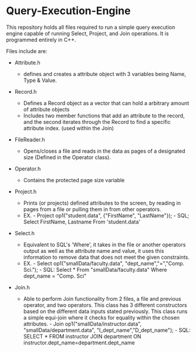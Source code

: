 # Query-Execution-Engine

This repository holds all files required to run a simple query execution engine capable of running Select, Project, and Join operations. It is programmed entirely in C++.

Files include are:
- Attribute.h
    - defines and creates a attribute object with 3 variables being Name, Type & Value.

- Record.h
   - Defines a Record object as a vector that can hold a arbitrary amount of attribute objects
   - Includes two member functions that add an attribute to the record, and the second iterates through the Record to find a specific attribute index. (used within the Join)
 
- FileReader.h
    - Opens/closes a file and reads in the data as pages of a designated size (Defined in the Operator class).
 
- Operator.h
    - Contains the protected page size variable

- Project.h
  - Prints (or projects) defined attributes to the screen, by reading in pages from a file or pulling them in from other operators.
  - EX.
        - Project op1("student.data", {"FirstName", "LastName"});
        - SQL; Select FirstName, Lastname From 'student.data'
 
- Select.h
  - Equivalent to SQL's 'Where', it takes in the file or another operators output as well as the attribute name and value, it uses this information to remove data that does not meet the given constraints.
  - EX.
        - Select op1("smallData/faculty.data", "dept_name","=","Comp. Sci.");
        - SQL: Select * From "smallData/faculty.data" Where dept_name = "Comp. Sci"

- Join.h
  - Able to perform Join functionality from 2 files, a file and previous operator, and two operators. This class has 3 different constructors based on the different data inputs stated previously. This class runs a simple equi-join where it checks for equality within the chosen attributes.
        - Join op1("smallData/instructor.data", "smallData/department.data", "I_dept_name","D_dept_name");
        - SQL: SELECT * FROM instructor JOIN department ON instructor.dept_name=department.dept_name
 


